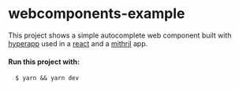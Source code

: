 # webcomponents-example
This project shows a simple autocomplete web component built with [hyperapp](https://github.com/jorgebucaran/hyperapp)
used in a [react](https://github.com/facebook/react) and a [mithril](https://github.com/MithrilJS/mithril.js) app.

#### Run this project with:
````
  $ yarn && yarn dev
````

